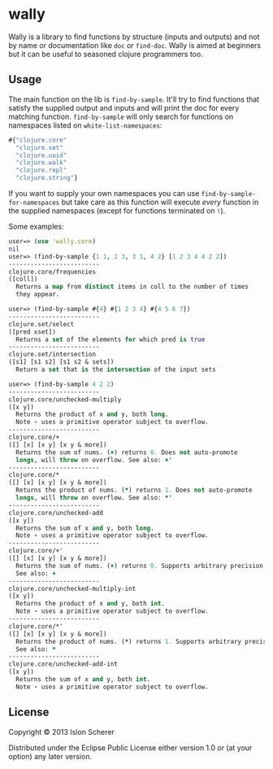 # wally

Wally is a library to find functions by structure (inputs and outputs) and not by name or documentation like `doc` or `find-doc`.
Wally is aimed at beginners but it can be useful to seasoned clojure programmers too.

## Usage

The main function on the lib is `find-by-sample`. It'll try to find functions that satisfy the supplied output and inputs and will print the doc for every matching function.
`find-by-sample` will only search for functions on namespaces listed on `white-list-namespaces`:

```clojure
#{"clojure.core"
  "clojure.set"
  "clojure.uuid"
  "clojure.walk"
  "clojure.repl"
  "clojure.string"}
```

If you want to supply your own namespaces you can use `find-by-sample-for-namespaces` but take care as this function will execute *every* function in the supplied namespaces (except for functions terminated on `!`).

Some examples:

```clojure
user=> (use 'wally.core)
nil
user=> (find-by-sample {1 1, 2 3, 3 1, 4 2} [1 2 3 4 4 2 2])
-------------------------
clojure.core/frequencies
([coll])
  Returns a map from distinct items in coll to the number of times
  they appear.
```

```clojure
user=> (find-by-sample #{4} #{1 2 3 4} #{4 5 6 7})
-------------------------
clojure.set/select
([pred xset])
  Returns a set of the elements for which pred is true
-------------------------
clojure.set/intersection
([s1] [s1 s2] [s1 s2 & sets])
  Return a set that is the intersection of the input sets
```

```clojure
user=> (find-by-sample 4 2 2)
-------------------------
clojure.core/unchecked-multiply
([x y])
  Returns the product of x and y, both long.
  Note - uses a primitive operator subject to overflow.
-------------------------
clojure.core/+
([] [x] [x y] [x y & more])
  Returns the sum of nums. (+) returns 0. Does not auto-promote
  longs, will throw on overflow. See also: +'
-------------------------
clojure.core/*
([] [x] [x y] [x y & more])
  Returns the product of nums. (*) returns 1. Does not auto-promote
  longs, will throw on overflow. See also: *'
-------------------------
clojure.core/unchecked-add
([x y])
  Returns the sum of x and y, both long.
  Note - uses a primitive operator subject to overflow.
-------------------------
clojure.core/+'
([] [x] [x y] [x y & more])
  Returns the sum of nums. (+) returns 0. Supports arbitrary precision.
  See also: +
-------------------------
clojure.core/unchecked-multiply-int
([x y])
  Returns the product of x and y, both int.
  Note - uses a primitive operator subject to overflow.
-------------------------
clojure.core/*'
([] [x] [x y] [x y & more])
  Returns the product of nums. (*) returns 1. Supports arbitrary precision.
  See also: *
-------------------------
clojure.core/unchecked-add-int
([x y])
  Returns the sum of x and y, both int.
  Note - uses a primitive operator subject to overflow.
```

## License

Copyright © 2013 Islon Scherer

Distributed under the Eclipse Public License either version 1.0 or (at
your option) any later version.
